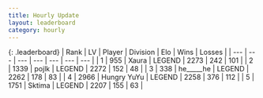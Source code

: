 ```yaml
---
title: Hourly Update
layout: leaderboard
category: hourly
---
```


{: .leaderboard}
| Rank | LV | Player | Division | Elo | Wins | Losses |
| --- | --- | --- | --- | --- | --- | --- |
| <span data-change="0">1</span> | 955 | <span title="ID: 200908">Xaura</span> | LEGEND | <span data-change="0">2273</span> | <span data-change="0">242</span> | <span data-change="0">101</span> |
| <span data-change="0">2</span> | 1339 | <span title="ID: 4783">pojlk</span> | LEGEND | <span data-change="0">2272</span> | <span data-change="0">152</span> | <span data-change="0">48</span> |
| <span data-change="1">3</span> | 338 | <span title="ID: 405067">he_____he</span> | LEGEND | <span data-change="7">2262</span> | <span data-change="1">178</span> | <span data-change="0">83</span> |
| <span data-change="-1">4</span> | 2966 | <span title="ID: 164871">Hungry YuYu</span> | LEGEND | <span data-change="0">2258</span> | <span data-change="0">376</span> | <span data-change="0">112</span> |
| <span data-change="0">5</span> | 1751 | <span title="ID: 353063">Sktima</span> | LEGEND | <span data-change="0">2207</span> | <span data-change="0">155</span> | <span data-change="0">63</span> |